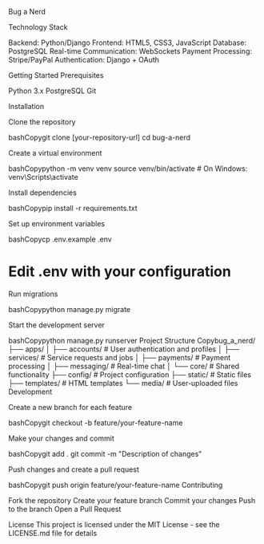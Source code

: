 Bug a Nerd

Technology Stack

Backend: Python/Django
Frontend: HTML5, CSS3, JavaScript
Database: PostgreSQL
Real-time Communication: WebSockets
Payment Processing: Stripe/PayPal
Authentication: Django + OAuth

Getting Started
Prerequisites

Python 3.x
PostgreSQL
Git

Installation

Clone the repository

bashCopygit clone [your-repository-url]
cd bug-a-nerd

Create a virtual environment

bashCopypython -m venv venv
source venv/bin/activate  # On Windows: venv\Scripts\activate

Install dependencies

bashCopypip install -r requirements.txt

Set up environment variables

bashCopycp .env.example .env
# Edit .env with your configuration

Run migrations

bashCopypython manage.py migrate

Start the development server

bashCopypython manage.py runserver
Project Structure
Copybug_a_nerd/
├── apps/
│   ├── accounts/    # User authentication and profiles
│   ├── services/    # Service requests and jobs
│   ├── payments/    # Payment processing
│   ├── messaging/   # Real-time chat
│   └── core/        # Shared functionality
├── config/          # Project configuration
├── static/          # Static files
├── templates/       # HTML templates
└── media/          # User-uploaded files
Development

Create a new branch for each feature

bashCopygit checkout -b feature/your-feature-name

Make your changes and commit

bashCopygit add .
git commit -m "Description of changes"

Push changes and create a pull request

bashCopygit push origin feature/your-feature-name
Contributing

Fork the repository
Create your feature branch
Commit your changes
Push to the branch
Open a Pull Request

License
This project is licensed under the MIT License - see the LICENSE.md file for details
